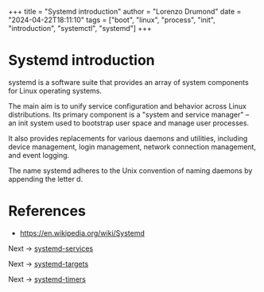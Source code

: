 +++
title = "Systemd introduction"
author = "Lorenzo Drumond"
date = "2024-04-22T18:11:10"
tags = ["boot",  "linux",  "process",  "init",  "introduction",  "systemctl",  "systemd"]
+++


# Systemd introduction
systemd is a software suite that provides an array of system components for Linux operating systems.

The main aim is to unify service configuration and behavior across Linux distributions. Its primary component is a "system and service manager" – an init system used to bootstrap user space and manage user processes.

It also provides replacements for various daemons and utilities, including device management, login management, network connection management, and event logging.

The name systemd adheres to the Unix convention of naming daemons by appending the letter d.

# References
- https://en.wikipedia.org/wiki/Systemd

Next -> [systemd-services](/wiki/systemd-services/)

Next -> [systemd-targets](/wiki/systemd-targets/)

Next -> [systemd-timers](/wiki/systemd-timers/)

